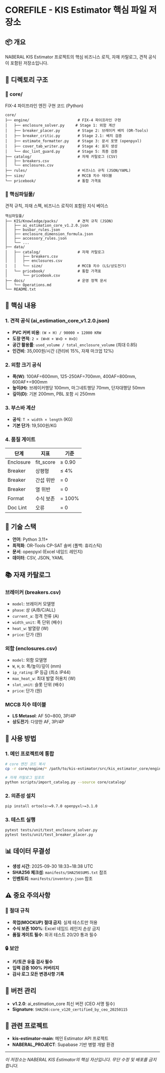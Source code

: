 # COREFILE - KIS Estimator 핵심 파일 저장소

## 📦 개요
NABERAL KIS Estimator 프로젝트의 핵심 비즈니스 로직, 자재 카탈로그, 견적 공식이 포함된 저장소입니다.

## 📂 디렉토리 구조

### 📁 core/
FIX-4 파이프라인 엔진 구현 코드 (Python)

```
core/
├── engine/                      # FIX-4 파이프라인 구현
│   ├── enclosure_solver.py     # Stage 1: 외함 계산
│   ├── breaker_placer.py        # Stage 2: 브레이커 배치 (OR-Tools)
│   ├── breaker_critic.py        # Stage 2.1: 배치 검증
│   ├── estimate_formatter.py    # Stage 3: 문서 포맷 (openpyxl)
│   ├── cover_tab_writer.py      # Stage 4: 표지 생성
│   └── doc_lint_guard.py        # Stage 5: 최종 검증
├── catalog/                     # 자재 카탈로그 (CSV)
│   ├── breakers.csv
│   └── enclosures.csv
├── rules/                       # 비즈니스 규칙 (JSON/YAML)
├── size/                        # MCCB 치수 테이블
└── pricebook/                   # 통합 가격표
```

### 📁 핵심파일풀/
견적 규칙, 자재 스펙, 비즈니스 로직이 포함된 지식 베이스

```
핵심파일풀/
├── KIS/Knowledge/packs/         # 견적 규칙 (JSON)
│   ├── ai_estimation_core_v1.2.0.json
│   ├── busbar_rules.json
│   ├── enclosure_dimension_formula.json
│   ├── accessory_rules.json
│   └── ...
├── data/
│   ├── catalog/                 # 자재 카탈로그
│   │   ├── breakers.csv
│   │   ├── enclosures.csv
│   │   └── size/                # MCCB 치수 (LS/상도전기)
│   └── pricebook/               # 통합 가격표
│       └── pricebook.csv
├── docs/                        # 운영 정책 문서
│   └── Operations.md
└── README.txt
```

## 🎯 핵심 내용

### 1. 견적 공식 (ai_estimation_core_v1.2.0.json)
- **PVC 커버 비용**: `(W × H) / 90000 × 12000 KRW`
- **도장 면적**: `2 × (W×H + W×D + H×D)`
- **공간 활용률**: `used_volume / total_enclosure_volume` (최대 0.85)
- **인건비**: 35,000원/시간 (관리비 15%, 자재 마크업 12%)

### 2. 외함 크기 공식
- **폭(W)**: 100AF=600mm, 125-250AF=700mm, 400AF=800mm, 600AF+=900mm
- **높이(H)**: 브레이커행당 100mm, 마그네트행당 70mm, 단자대행당 50mm
- **깊이(D)**: 기본 200mm, PBL 포함 시 250mm

### 3. 부스바 계산
- **공식**: `T × width × length` (KG)
- **기본 단가**: 19,500원/KG

### 4. 품질 게이트
| 단계 | 지표 | 기준 |
|------|------|------|
| Enclosure | fit_score | ≥ 0.90 |
| Breaker | 상평형 | ≤ 4% |
| Breaker | 간섭 위반 | = 0 |
| Breaker | 열 위반 | = 0 |
| Format | 수식 보존 | = 100% |
| Doc Lint | 오류 | = 0 |

## 🔧 기술 스택
- **언어**: Python 3.11+
- **최적화**: OR-Tools CP-SAT 솔버 (폴백: 휴리스틱)
- **문서**: openpyxl (Excel 네임드 레인지)
- **데이터**: CSV, JSON, YAML

## 📚 자재 카탈로그

### 브레이커 (breakers.csv)
- `model`: 브레이커 모델명
- `phase`: 상 (A/B/C/ALL)
- `current_a`: 정격 전류 (A)
- `width_unit`: 폭 단위 (배수)
- `heat_w`: 발열량 (W)
- `price`: 단가 (원)

### 외함 (enclosures.csv)
- `model`: 외함 모델명
- `W`, `H`, `D`: 폭/높이/깊이 (mm)
- `ip_rating`: IP 등급 (최소 IP44)
- `max_heat_w`: 최대 발열 허용치 (W)
- `slot_unit`: 슬롯 단위 (배수)
- `price`: 단가 (원)

### MCCB 치수 테이블
- **LS Metasol**: AF 50~800, 3P/4P
- **상도전기**: 다양한 AF, 3P/4P

## 🚀 사용 방법

### 1. 메인 프로젝트에 통합
```bash
# core 엔진 코드 복사
cp -r core/engine/* /path/to/kis-estimator/src/kis_estimator_core/engine/

# 자재 카탈로그 임포트
python scripts/import_catalog.py --source core/catalog/
```

### 2. 의존성 설치
```bash
pip install ortools>=9.7.0 openpyxl>=3.1.0
```

### 3. 테스트 실행
```bash
pytest tests/unit/test_enclosure_solver.py
pytest tests/unit/test_breaker_placer.py
```

## 📊 데이터 무결성
- **생성 시간**: 2025-09-30 18:33~18:38 UTC
- **SHA256 체크섬**: `manifests/SHA256SUMS.txt` 참조
- **인벤토리**: `manifests/inventory.json` 참조

## ⚠️ 중요 주의사항

### 🚫 절대 규칙
- **목업(MOCKUP) 절대 금지**: 실제 테스트만 허용
- **수식 보존 100%**: Excel 네임드 레인지 손상 금지
- **품질 게이트 필수**: 회귀 테스트 20/20 통과 필수

### 🔒 보안
- **키/토큰 유출 검사 필수**
- **입력 검증 100% 커버리지**
- **감사 로그 모든 변경사항 기록**

## 📝 버전 관리
- **v1.2.0**: ai_estimation_core 최신 버전 (CEO 서명 필수)
- **Signature**: `SHA256:core_v120_certified_by_ceo_20250115`

## 🔗 관련 프로젝트
- **kis-estimator-main**: 메인 Estimator API 프로젝트
- **NABERAL_PROJECT**: Supabase 기반 병렬 개발 환경

---
*이 저장소는 NABERAL KIS Estimator의 핵심 자산입니다.*
*무단 수정 및 배포를 금지합니다.*
